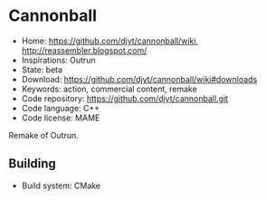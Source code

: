 # Cannonball

- Home: https://github.com/djyt/cannonball/wiki, http://reassembler.blogspot.com/
- Inspirations: Outrun
- State: beta
- Download: https://github.com/djyt/cannonball/wiki#downloads
- Keywords: action, commercial content, remake
- Code repository: https://github.com/djyt/cannonball.git
- Code language: C++
- Code license: MAME

Remake of Outrun.

## Building

- Build system: CMake
